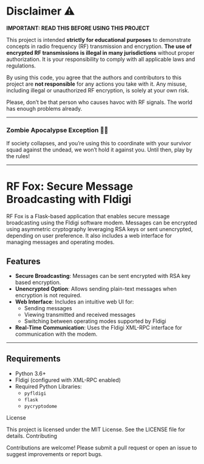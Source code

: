 # Disclaimer ⚠️

**IMPORTANT: READ THIS BEFORE USING THIS PROJECT**

This project is intended **strictly for educational purposes** to demonstrate concepts in radio frequency (RF) transmission and encryption. **The use of encrypted RF transmissions is illegal in many jurisdictions** without proper authorization.  It is your responsibility to comply with all applicable laws and regulations.

By using this code, you agree that the authors and contributors to this project are **not responsible** for any actions you take with it. Any misuse, including illegal or unauthorized RF encryption, is solely at your own risk.

Please, don’t be that person who causes havoc with RF signals. The world has enough problems already.

---

### Zombie Apocalypse Exception 🧟‍♂️  
If society collapses, and you’re using this to coordinate with your survivor squad against the undead, we won’t hold it against you. Until then, play by the rules!

---

# RF Fox: Secure Message Broadcasting with Fldigi

RF Fox is a Flask-based application that enables secure message broadcasting using the Fldigi software modem. Messages can be encrypted using asymmetric cryptography leveraging RSA keys or sent unencrypted, depending on user preference. It also includes a web interface for managing messages and operating modes.

## Features

- **Secure Broadcasting**: Messages can be sent encrypted with RSA key based encryption.
- **Unencrypted Option**: Allows sending plain-text messages when encryption is not required.
- **Web Interface**: Includes an intuitive web UI for:
  - Sending messages
  - Viewing transmitted and received messages
  - Switching between operating modes supported by Fldigi
- **Real-Time Communication**: Uses the Fldigi XML-RPC interface for communication with the modem.

---

## Requirements

- Python 3.6+
- Fldigi (configured with XML-RPC enabled)
- Required Python Libraries:
  - `pyfldigi`
  - `flask`
  - `pycryptodome`

License

This project is licensed under the MIT License. See the LICENSE file for details.
Contributing

Contributions are welcome! Please submit a pull request or open an issue to suggest improvements or report bugs.
